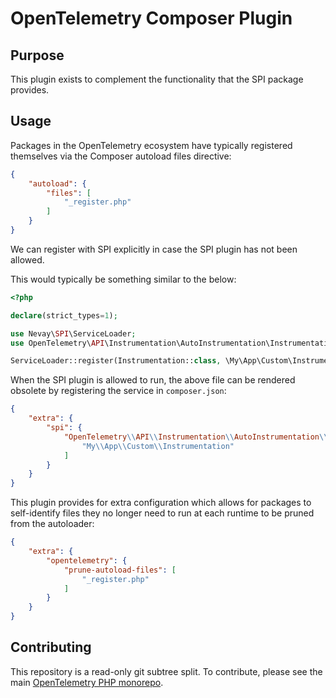 # OpenTelemetry Composer Plugin

## Purpose

This plugin exists to complement the functionality that the SPI package provides.

## Usage

Packages in the OpenTelemetry ecosystem have typically registered themselves via the Composer autoload files directive:

```json
{
    "autoload": {
        "files": [
            "_register.php"
        ]
    }
}
```

We can register with SPI explicitly in case the SPI plugin has not been allowed.

This would typically be something similar to the below:
```php
<?php

declare(strict_types=1);

use Nevay\SPI\ServiceLoader;
use OpenTelemetry\API\Instrumentation\AutoInstrumentation\Instrumentation;

ServiceLoader::register(Instrumentation::class, \My\App\Custom\Instrumentation::class);
```

When the SPI plugin is allowed to run, the above file can be rendered obsolete by registering the service in `composer.json`:
```json
{
    "extra": {
        "spi": {
            "OpenTelemetry\\API\\Instrumentation\\AutoInstrumentation\\Instrumentation": [
                "My\\App\\Custom\\Instrumentation"
            ]
        }
    }
}
```

This plugin provides for extra configuration which allows for packages to self-identify files they no longer need to run at
each runtime to be pruned from the autoloader:
```json
{
    "extra": {
        "opentelemetry": {
            "prune-autoload-files": [
                "_register.php"
            ]
        }
    }
}
```

## Contributing

This repository is a read-only git subtree split.
To contribute, please see the main [OpenTelemetry PHP monorepo](https://github.com/open-telemetry/opentelemetry-php).
